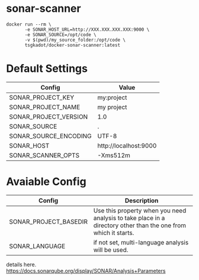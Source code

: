 # sonar-scanner

```
docker run --rm \
       -e SONAR_HOST_URL=http://XXX.XXX.XXX.XXX:9000 \
       -e SONAR_SOURCE=/opt/code \
       -v $(pwd)/my_source_folder:/opt/code \
       tsgkadot/docker-sonar-scanner:latest
```

# Default Settings

| Config | Value |
|-------------------|-----------|
| SONAR_PROJECT_KEY | my:project | 
| SONAR_PROJECT_NAME | my project |
| SONAR_PROJECT_VERSION | 1.0 |
| SONAR_SOURCE | . | 
| SONAR_SOURCE_ENCODING | UTF-8 | 
| SONAR_HOST | http://localhost:9000 | 
| SONAR_SCANNER_OPTS | -Xms512m |

# Avaiable Config

| Config | Description |
|-------------------|-----------|
| SONAR_PROJECT_BASEDIR | Use this property when you need analysis to take place in a directory other than the one from which it starts. | 
| SONAR_LANGUAGE | if not set, multi-language analysis will be used. |

details here.
https://docs.sonarqube.org/display/SONAR/Analysis+Parameters